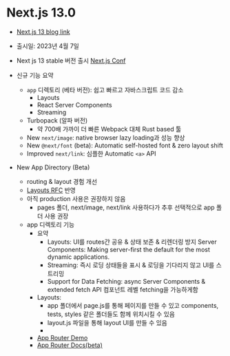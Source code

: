 # Next.js 13.0

- [Next.js 13 blog link](https://nextjs.org/blog/next-13)
- 출시일: 2023년 4월 7일
- Next js 13 stable 버전 출시 [Next.js Conf](https://nextjs.org/conf)
- 신규 기능 요약

  - `app` 디렉토리 (베타 버전): 쉽고 빠르고 자바스크립트 코드 감소
    - Layouts
    - React Server Components
    - Streaming
  - Turbopack (알파 버전)
    - 약 700배 가까이 더 빠른 Webpack 대체 Rust based 툴
  - New `next/image`: native browser lazy loading과 성능 향상
  - New `@next/font` (beta): Automatic self-hosted font & zero layout shift
  - Improved `next/link`: 심플한 Automatic `<a>` API

- New App Directory (Beta)

  - routing & layout 경험 개선
  - [Layouts RFC](https://nextjs.org/blog/layouts-rfc) 반영
  - 아직 production 사용은 권장하지 않음
    - pages 폴더, next/image, next/link 사용하다가 추후 선택적으로 app 폴더 사용 권장
  - app 디렉토리 기능
    - 요약
      - Layouts: UI를 routes간 공유 & 상태 보존 & 리렌더링 방지
        Server Components: Making server-first the default for the most dynamic applications.
      - Streaming: 즉시 로딩 상태들을 표시 & 로딩을 기다리지 않고 UI를 스트리밍
      - Support for Data Fetching: async Server Components & extended fetch API 컴포넌트 레벨 fetching을 가능하게함
    - Layouts:
      - app 폴더에서 page.js를 통해 페이지를 만들 수 있고 components, tests, styles 같은 폴더들도 함께 위치시킬 수 있음
      - layout.js 파일을 통해 layout UI를 만들 수 있음
      -
    - [App Router Demo](https://vercel.com/templates/next.js/app-directory)
    - [App Router Docs(beta)](https://beta.nextjs.org/docs/routing/fundamentals)
